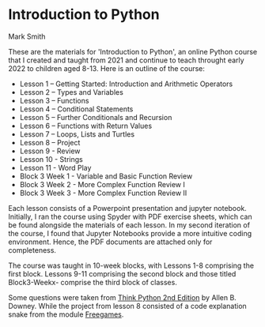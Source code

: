 # Introduction to Python
Mark Smith

These are the materials for 'Introduction to Python', an online Python course that I created and taught from 2021 and continue to teach throught early 2022 to children aged 8-13. Here is an outline of the course:

- Lesson 1 – Getting Started: Introduction and Arithmetic Operators
- Lesson 2 – Types and Variables 
- Lesson 3 – Functions
- Lesson 4 – Conditional Statements 
- Lesson 5 – Further Conditionals and Recursion
- Lesson 6 – Functions with Return Values
- Lesson 7 – Loops, Lists and Turtles
- Lesson 8 – Project
- Lesson 9 - Review
- Lesson 10 - Strings
- Lesson 11 - Word Play
- Block 3 Week 1 - Variable and Basic Function Review
- Block 3 Week 2 - More Complex Function Review I
- Block 3 Week 3 - More Complex Function Review II

Each lesson consists of a Powerpoint presentation and jupyter notebook. Initially, I ran the course using Spyder with PDF exercise sheets, which can be found alongside the materials of each lesson. In my second iteration of the course, I found that Jupyter Notebooks provide a more intuitive coding environment. Hence, the PDF documents are attached only for completeness. 

The course was taught in 10-week blocks, with Lessons 1-8 comprising the first block. Lessons 9-11 comprising the second block and those titled Block3-Weekx- comprise the third block of classes. 

Some questions were taken from [Think Python 2nd Edition](https://greenteapress.com/wp/think-python-2e/) by Allen B. Downey. While the project from lesson 8 consisted of a code explanation snake from the module [Freegames](https://pypi.org/project/freegames/).
